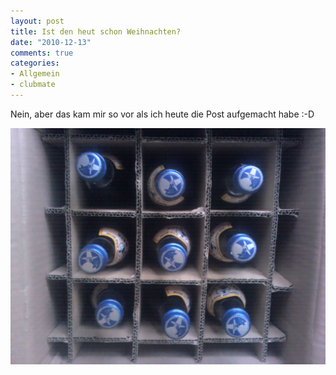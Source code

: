 ```yaml
--- 
layout: post
title: Ist den heut schon Weihnachten?
date: "2010-12-13"
comments: true
categories: 
- Allgemein
- clubmate
---
```

Nein, aber das kam mir so vor als ich heute die Post aufgemacht habe :-D

![Postsendung](/static/wpdata/2010/12/2010-12-13-15.32.21.jpg "Postsendung")
